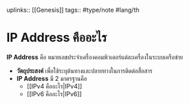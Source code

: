 uplinks:: [[Genesis]]
tags:: #type/note #lang/th 
# IP Address คืออะไร
**IP Address** คือ หมายเลขประจำเครื่องคอมพิวเตอร์แต่ละเครื่องในระบบเครือข่าย
- **วัตถุประสงค์** เพื่อใช้ระบุต้นทางและปลายทางในการติดต่อสื่อสาร
- **IP Address** มี 2 มาตรฐานคือ
	- [[IPv4 คืออะไร|IPv4]]
	- [[IPv6 คืออะไร|IPv6]]